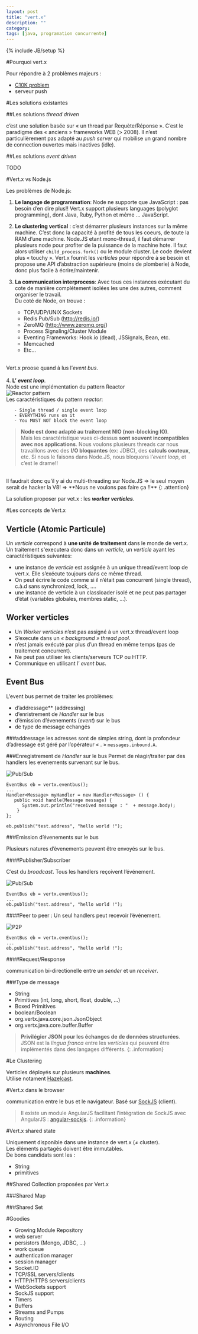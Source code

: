 ```yaml
---
layout: post
title: "vert.x"
description: ""
category: 
tags: [java, programation concurrente]
---
```

{% include JB/setup %}

#Pourquoi vert.x

Pour répondre à 2 problèmes majeurs :

  - [C10K problem](http://fr.wikipedia.org/wiki/C10k_problem)
  - serveur push

#Les solutions existantes

##Les solutions _thread driven_

c’est une solution basée sur « un thread par Requète/Réponse ». 
C’est le paradigme des « anciens » frameworks WEB (> 2008). Il n’est particulièrement pas adapté au _push server_ qui mobilise un grand nombre de connection ouvertes mais inactives (idle).

##Les solutions _event driven_

TODO


#Vert.x vs Node.js

Les problèmes de Node.js:

  1. **Le langage de programmation**: Node ne supporte que JavaScript : pas besoin d’en dire plus!! Vert.x support plusieurs languages (polyglot programming), dont Java, Ruby, Python et même ... JavaScript.
  
  2. **Le clustering vertical** : c’est démarrer plusieurs instances sur la même machine. C’est donc la capacité à profité de tous les coeurs, de toute la RAM d’une machine. Node.JS etant mono-thread, il faut démarrer plusieurs node pour profiter de la puissance de la machine hote. Il faut alors utiliser `child_process.fork()` ou le module cluster. Le code devient plus « touchy ». Vert.x fournit les _verticles_ pour répondre à se besoin et propose une API d’abstraction supérieure (moins de plomberie) à Node, donc plus facile à écrire/maintenir.
  
  3. **La communication interprocess**: Avec tous ces instances exécutant du cote de manière complétement isolées les une des autres, comment organiser le travail.  
Du coté de Node, on trouve :  
      - TCP/UDP/UNIX Sockets      - Redis Pub/Sub (http://redis.io/)      - ZeroMQ (http://www.zeromq.org/)      - Process Signaling/Cluster Module      - Eventing Frameworks: Hook.io (dead), JSSignals,Bean, etc.      - Memcached      - Etc... 
      <br>  
   Vert.x proose quand à lus l’_event bus_.
 <br>
 <br>
  4. **L’** **_event loop_**.  
  Node est une implémentation du pattern Reactor  
  ![Reactor pattern](/assets/images/vertx/vertx_reactor_pattern.png)   
  Les caractéristiques du pattern _reactor_: 
  
       - Single thread / single event loop       - EVERYTHING runs on it       - You MUST NOT block the event loop

>**Node est donc adapté au traitement NIO (non-blocking IO)**.  
Mais les caractéristique vues ci-dessus **sont souvent incompatibles avec nos applications**. Nous voulons plusieurs threads car nous travaillons avec des **I/O bloquantes** (ex: JDBC), des **calculs couteux**, etc. Si nous le faisons dans Node.JS, nous bloquons l’_event loop_, et c’est le drame!!
<br>
Il faudrait donc qu’il y ai du multi-threading sur Node.JS => le seul moyen serait de hacker la V8!  
=> **Nous ne voulons pas faire ça !!**
{: .attention}

La solution proposer par vet.x : les _**worker verticles**_.



#Les concepts de Vert.x

## Verticle (Atomic Particule)

Un _verticle_ correspond à **une unité de traitement** dans le monde de vert.x.  
Un traitement s'executera donc dans un _verticle_, un _verticle_ ayant les caractéristiques suivantes:
  
  - une instance de _verticle_ est assignée à un unique   thread/event loop de vert.x. Elle s’exécute toujours dans ce même thread. 
  - On peut écrire le code comme si il n’était pas concurrent (single thread), c.à.d sans synchronized, lock, ....
  - une instance de verticle à un classloader isolé et ne peut pas partager d’état (variables globales, membres static, ...).

## Worker verticles

  - Un _Worker verticles_ n’est pas assigné à un vert.x thread/event loop  - S’execute dans un _« background » thread pool_.   - n’est jamais exécuté par plus d’un thread en même temps (pas de traitement concurrent).  - Ne peut pas utiliser les clients/serveurs TCP ou HTTP.  - Communique en utilisant l’ _event bus_.  

## Event Bus

L’event bus permet de traiter les problèmes:

  - d’addressage** (addressing)
  - d’enristrement de _Handler_ sur le bus
  - d’émission d’évenements (_event_) sur le bus
  - de type de message echangés

###addressage
  les adresses sont de simples string, dont la profondeur d’adressage est géré par l’opérateur « . » `messages.inbound.A`.
  
###Enregistrement de _Handler_ sur le bus
Permet de réagir/traiter par des handlers les evenements survenant sur le bus.

  ![Pub/Sub](/assets/images/vertx/vertx_handlers.png)
   
    EventBus eb = vertx.eventbus();
    ...
    Handler<Message> myHandler = new Handler<Message> () {
       public void handle(Message message) {
          System.out.println("received message : "  + message.body);
        }
    };
    
    eb.publish("test.address", "hello world !");
  
###Emission d’évenements sur le bus

Plusieurs natures d’évenements peuvent être envoyés sur le bus. 

####Publisher/Subscriber

 C’est du _broadcast_. Tous les handlers reçoivent l’événement. 
 
   ![Pub/Sub](/assets/images/vertx/vertx_pub_sub_event.png) 
    
    EventBus eb = vertx.eventbus();
    ...
    eb.publish("test.address", "hello world !");


####Peer to peer : Un seul handlers peut recevoir  l’événement. 

  ![P2P](/assets/images/vertx/vertx_p2p_event.png)
  
    EventBus eb = vertx.eventbus();
    ...
    eb.publish("test.address", "hello world !");


####Request/Response

communication bi-directionelle entre un _sender_ et un _receiver_.


###Type de message
  
  - String  - Primitives (int, long, short, float, double, ...)  - Boxed Primitives  - boolean/Boolean  - org.vertx.java.core.json.JsonObject  - org.vertx.java.core.buffer.Buffer 

>**Privilégier JSON pour les échanges de de données structurées**.  
JSON est la _lingua franca_ entre les _verticles_ qui peuvent être implémentés dans des langages différents.
{: .information}

#Le Clustering

Verticles déployés sur plusieurs **machines**.  
Utilise notament [Hazelcast](https://github.com/hazelcast/hazelcast).

#Vert.x dans le browser

communication entre le bus et le navigateur. Basé sur [SockJS](https://github.com/sockjs/sockjs-client) (client).

>Il existe un module AngularJS facilitant l’intégration de SockJS avec AngularJS : [angular-sockjs](https://github.com/bendrucker/angular-sockjs).
{: .information}

#Vert.x shared state

Uniquement disponible dans une instance de vert.x (≠ cluster).  
Les éléments partagés doivent être immutables.  
De bons candidats sont les : 
  
  - String
  - primitives

##Shared Collection proposées par Vert.x

###Shared Map

###Shared Set


#Goodies
  - Growing Module Repository
  - web server
  - persistors (Mongo, JDBC, ...)
  - work queue
  - authentication manager
  - session manager
  - Socket.IO
  - TCP/SSL servers/clients
  - HTTP/HTTPS servers/clients
  - WebSockets support
  - SockJS support
  - Timers
  - Buffers
  - Streams and Pumps
  - Routing
  - Asynchronous File I/O



